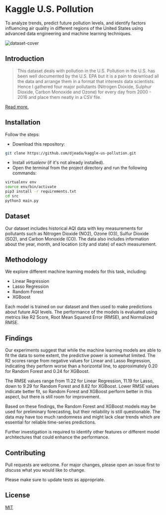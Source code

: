 # Kaggle U.S. Pollution
To analyze trends, predict future pollution levels, and identify factors influencing air quality in different regions of the United States using advanced data engineering and machine learning techniques.

![dataset-cover](https://user-images.githubusercontent.com/37275728/198901751-79133990-37e2-4832-a698-3697dce69f50.jpeg)

## Introduction

> This dataset deals with pollution in the U.S. Pollution in the U.S. has been well documented by the U.S. EPA but it is a pain to download all the data and arrange them in a format that interests data scientists. Hence I gathered four major pollutants (Nitrogen Dioxide, Sulphur Dioxide, Carbon Monoxide and Ozone) for every day from 2000 - 2016 and place them neatly in a CSV file. 

<a href="https://www.kaggle.com/datasets/sogun3/uspollution">Read more.</a>

## Installation

Follow the steps:

- Download this repository: 
 
 ```bash 
 git clone https://github.com/djeada/kaggle-us-pollution.git
 ```
 
- Install <i>virtualenv</i> (if it's not already installed).
- Open the terminal from the project directory and run the following commands:

```bash
virtualenv env
source env/bin/activate
pip3 install -r requirements.txt
cd src
python3 main.py
```

## Dataset

Our dataset includes historical AQI data with key measurements for pollutants such as Nitrogen Dioxide (NO2), Ozone (O3), Sulfur Dioxide (SO2), and Carbon Monoxide (CO). The data also includes information about the year, month, and location (city and state) of each measurement.

## Methodology

We explore different machine learning models for this task, including:

- Linear Regression
- Lasso Regression
- Random Forest
- XGBoost

Each model is trained on our dataset and then used to make predictions about future AQI levels. The performance of the models is evaluated using metrics like R2 Score, Root Mean Squared Error (RMSE), and Normalized RMSE.

## Findings

Our experiments suggest that while the machine learning models are able to fit the data to some extent, the predictive power is somewhat limited. The R2 scores range from negative values for Linear and Lasso Regression, indicating they perform worse than a horizontal line, to approximately 0.20 for Random Forest and 0.24 for XGBoost.

The RMSE values range from 11.22 for Linear Regression, 11.19 for Lasso, down to 9.29 for Random Forest and 8.82 for XGBoost. Lower RMSE values indicate better fit, so Random Forest and XGBoost perform better in this aspect, but there is still room for improvement.

Based on these findings, the Random Forest and XGBoost models may be used for preliminary forecasting, but their reliability is still questionable. The data may have too much randomness and might lack clear trends which are essential for reliable time-series predictions. 

Further investigation is required to identify other features or different model architectures that could enhance the performance.

## Contributing
Pull requests are welcome. For major changes, please open an issue first to discuss what you would like to change.

Please make sure to update tests as appropriate.

## License
[MIT](https://choosealicense.com/licenses/mit/)
